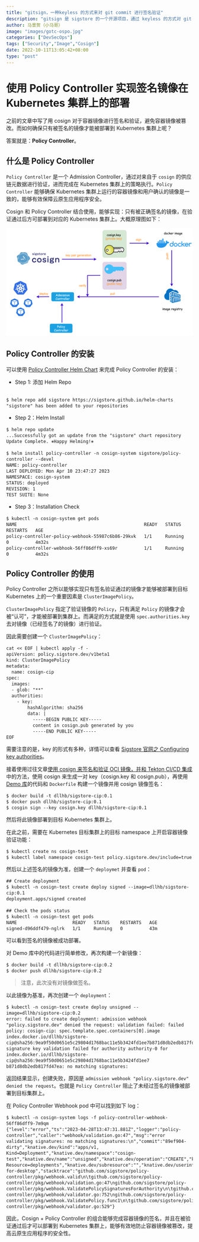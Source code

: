 ```yaml
---
title: "gitsign，一种keyless 的方式来对 git commit 进行签名验证"
description: "gitsign 是 sigstore 的一个开源项目，通过 keyless 的方式对 git commit 进行签名验证，保证软件供应链安全"
author: 马景贺（小马哥）
image: "images/gotc-ospo.jpg"
categories: ["DevSecOps"]
tags: ["Security","Image","Cosign"]
date: 2022-10-11T13:05:42+08:00
type: "post"
---
```


# 使用 Policy Controller 实现签名镜像在 Kubernetes 集群上的部署

之前的文章中写了用 cosign 对于容器镜像进行签名和验证，避免容器镜像被篡改。而如何确保只有被签名的镜像才能被部署到 Kubernetes 集群上呢？

答案就是：**Policy Controller**。


## 什么是 Policy Controller

`Policy Controller` 是一个 Admission Controller，通过对来自于 `cosign` 的供应链元数据进行验证，进而完成在 Kubernetes 集群上的策略执行。`Policy Controller` 能够确保 Kubernetes 集群上运行的容器镜像和用户确认的镜像是一致的，能够有效保障云原生应用程序安全。

Cosign 和 Policy Controller 结合使用，能够实现：只有被正确签名的镜像，在验证通过后方可部署到对应的 Kubernetes 集群上。大概原理图如下：

![overview](images/overview.png)


## Policy Controller 的安装

可以使用 [Policy Controller Helm Chart](https://github.com/sigstore/helm-charts/tree/main/charts/policy-controller) 来完成 Policy Controller 的安装：

* Step 1: 添加 Helm Repo
```

$ helm repo add sigstore https://sigstore.github.io/helm-charts
"sigstore" has been added to your repositories
```

* Step 2：Helm Install

```
$ helm repo update
...Successfully got an update from the "sigstore" chart repository
Update Complete. ⎈Happy Helming!⎈

$ helm install policy-controller -n cosign-system sigstore/policy-controller --devel
NAME: policy-controller
LAST DEPLOYED: Mon Apr 10 23:47:27 2023
NAMESPACE: cosign-system
STATUS: deployed
REVISION: 1
TEST SUITE: None
```

* Step 3：Installation Check

```
$ kubectl -n cosign-system get pods
NAME                                                READY   STATUS    RESTARTS   AGE
policy-controller-policy-webhook-55987c6b86-29kvk   1/1     Running   0          4m32s
policy-controller-webhook-56ff86dff9-xs69r          1/1     Running   0          4m32s
```

## Policy Controller 的使用


Policy Controller 之所以能够实现只有签名验证通过的镜像才能够被部署到目标 Kubernetes 上的一个重要因素是 `ClusterImagePolicy`。

`ClusterImagePolicy` 指定了验证镜像的 `Policy`，只有满足 `Policy` 的镜像才会被“认可”，才能被部署到集群上。而满足的方式就是使用 `spec.authorities.key` 去对镜像（已经签名了的镜像）进行验证。

因此需要创建一个 `ClusterImagePolicy`：

```
cat << EOF | kubectl apply -f - 
apiVersion: policy.sigstore.dev/v1beta1
kind: ClusterImagePolicy
metadata:
  name: cosign-cip
spec:
  images:
  - glob: "**"
  authorities:
    - key:
        hashAlgorithm: sha256
        data: |
          -----BEGIN PUBLIC KEY-----
          content in cosign.pub generated by you
          -----END PUBLIC KEY-----
EOF
```

需要注意的是，key 的形式有多种，详情可以查看 [Sigstore 官网之 Configuring key authorities](https://docs.sigstore.dev/policy-controller/overview/#configuring-key-authorities)。

接着使用过往文章[使用 cosign 来签名和验证 OCI 镜像，并和 Tekton CI/CD 集成](https://majinghe.github.io/devsecops/cosign/)中的方法，使用 cosign 来生成一对 key（cosign.key 和 cosign.pub），再使用[Demo 库](https://jihulab.com/majinghe/go-demo)的代码和 `Dockerfile` 构建一个镜像并用 cosign 镜像签名：

```
$ docker build -t dllhb/sigstore-cip:0.1
$ docker push dllhb/sigstore-cip:0.1
$ cosgin sign --key cosign.key dllhb/sigstore-cip:0.1
```
然后将此镜像部署到目标 Kubernetes 集群上。

在此之前，需要在 Kubernetes 目标集群上的目标 namespace 上开启容器镜像验证功能：

```
$ kubectl create ns cosign-test
$ kubectl label namespace cosign-test policy.sigstore.dev/include=true
```

然后以上述签名的镜像为准，创建一个 `deploymet` 并查看 `pod`：

```
## Create deployment
$ kubectl -n cosign-test create deploy signed --image=dllhb/sigstore-cip:0.1
deployment.apps/signed created

## Check the pods status
$ kubectl -n cosign-test get pods
NAME                     READY   STATUS    RESTARTS   AGE
signed-d96ddf479-nglrk   1/1     Running   0          43m
```
可以看到签名的镜像被成功部署。

对 Demo 库中的代码进行简单修改，再次构建一个新镜像：

```
$ docker build -t dllhb/sigstore-cip:0.2
$ docker push dllhb/sigstore-cip:0.2
```
> 注意，此次没有对镜像做签名。

以此镜像为基准，再次创建一个 `deployment`：

```
$ kubectl -n cosign-test create deploy unsigned --image=dllhb/sigstore-cip:0.2
error: failed to create deployment: admission webhook "policy.sigstore.dev" denied the request: validation failed: failed policy: cosign-cip: spec.template.spec.containers[0].image
index.docker.io/dllhb/sigstore-cip@sha256:9ea9f50d0651e5c29804d1768bac11e5b3424fd1ee7b871d8db2edb817fd47ea signature key validation failed for authority authority-0 for index.docker.io/dllhb/sigstore-cip@sha256:9ea9f50d0651e5c29804d1768bac11e5b3424fd1ee7
b871d8db2edb817fd47ea: no matching signatures:
```

返回结果显示，创建失败，原因是 `admission webhook "policy.sigstore.dev" denied the request`。也就是 `Policy Controller` 阻止了未经过签名的镜像被部署到目标集群上。

在 Policy Controller Webhook pod 中可以找到如下 log：


```
$ kubectl -n cosign-system logs -f policy-controller-webhook-56ff86dff9-7m9qm
{"level":"error","ts":"2023-04-28T13:47:31.881Z","logger":"policy-controller","caller":"webhook/validation.go:47","msg":"error validating signatures: no matching signatures:\n","commit":"89ef904-dirty","knative.dev/kind":"apps/v1, Kind=Deployment","knative.dev/namespace":"cosign-test","knative.dev/name":"unsigned","knative.dev/operation":"CREATE","knative.dev/resource":"apps/v1, Resource=deployments","knative.dev/subresource":"","knative.dev/userinfo":"docker-for-desktop","stacktrace":"github.com/sigstore/policy-controller/pkg/webhook.valid\n\tgithub.com/sigstore/policy-controller/pkg/webhook/validation.go:47\ngithub.com/sigstore/policy-controller/pkg/webhook.ValidatePolicySignaturesForAuthority\n\tgithub.com/sigstore/policy-controller/pkg/webhook/validator.go:752\ngithub.com/sigstore/policy-controller/pkg/webhook.ValidatePolicy.func1\n\tgithub.com/sigstore/policy-controller/pkg/webhook/validator.go:529"}
```

因此，Cosign + Policy Controller 的组合能够完成容器镜像的签名，并且在被验证通过后才可以部署到 Kubernetes 集群上，能够有效地防止容器镜像被篡改，提高云原生应用程序的安全性。
